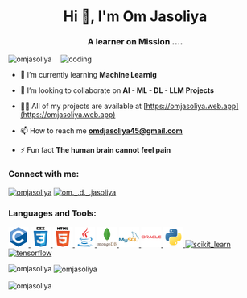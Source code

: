 <h1 align="center">Hi 👋, I'm Om Jasoliya</h1>
<h3 align="center">A learner on Mission ....</h3>

<img align="right" alt="coding" width="400" src = "https://camo.githubusercontent.com/97cb98b662f174dde769da3eb2370e56d46bc30bd056f1ed2967472386493521/68747470733a2f2f6d656469612e74656e6f722e636f6d2f663169495138696d74464541414141642f636f6d70757461646f72612e676966">

<p align="left"> <img src="https://komarev.com/ghpvc/?username=omjasoliya&label=Profile%20views&color=0e75b6&style=flat" alt="omjasoliya" /> </p>

- 🌱 I’m currently learning **Machine Learnig**

- 👯 I’m looking to collaborate on **AI - ML - DL - LLM Projects**

- 👨‍💻 All of my projects are available at [https://omjasoliya.web.app](https://omjasoliya.web.app)

- 📫 How to reach me **omdjasoliya45@gmail.com**

- ⚡ Fun fact **The human brain cannot feel pain**

<h3 align="left">Connect with me:</h3>
<p align="left">
<a href="https://linkedin.com/in/omjasoliya" target="blank"><img align="center" src="https://raw.githubusercontent.com/rahuldkjain/github-profile-readme-generator/master/src/images/icons/Social/linked-in-alt.svg" alt="omjasoliya" height="30" width="40" /></a>
<a href="https://instagram.com/om._.d._.jasoliya" target="blank"><img align="center" src="https://raw.githubusercontent.com/rahuldkjain/github-profile-readme-generator/master/src/images/icons/Social/instagram.svg" alt="om._.d._.jasoliya" height="30" width="40" /></a>
</p>

<h3 align="left">Languages and Tools:</h3>
<p align="left"> <a href="https://www.cprogramming.com/" target="_blank" rel="noreferrer"> <img src="https://raw.githubusercontent.com/devicons/devicon/master/icons/c/c-original.svg" alt="c" width="40" height="40"/> </a> <a href="https://www.w3schools.com/css/" target="_blank" rel="noreferrer"> <img src="https://raw.githubusercontent.com/devicons/devicon/master/icons/css3/css3-original-wordmark.svg" alt="css3" width="40" height="40"/> </a> <a href="https://www.w3.org/html/" target="_blank" rel="noreferrer"> <img src="https://raw.githubusercontent.com/devicons/devicon/master/icons/html5/html5-original-wordmark.svg" alt="html5" width="40" height="40"/> </a> <a href="https://www.java.com" target="_blank" rel="noreferrer"> <img src="https://raw.githubusercontent.com/devicons/devicon/master/icons/java/java-original.svg" alt="java" width="40" height="40"/> </a> <a href="https://www.mongodb.com/" target="_blank" rel="noreferrer"> <img src="https://raw.githubusercontent.com/devicons/devicon/master/icons/mongodb/mongodb-original-wordmark.svg" alt="mongodb" width="40" height="40"/> </a> <a href="https://www.mysql.com/" target="_blank" rel="noreferrer"> <img src="https://raw.githubusercontent.com/devicons/devicon/master/icons/mysql/mysql-original-wordmark.svg" alt="mysql" width="40" height="40"/> </a> <a href="https://www.oracle.com/" target="_blank" rel="noreferrer"> <img src="https://raw.githubusercontent.com/devicons/devicon/master/icons/oracle/oracle-original.svg" alt="oracle" width="40" height="40"/> </a> <a href="https://www.python.org" target="_blank" rel="noreferrer"> <img src="https://raw.githubusercontent.com/devicons/devicon/master/icons/python/python-original.svg" alt="python" width="40" height="40"/> </a> <a href="https://scikit-learn.org/" target="_blank" rel="noreferrer"> <img src="https://upload.wikimedia.org/wikipedia/commons/0/05/Scikit_learn_logo_small.svg" alt="scikit_learn" width="40" height="40"/> </a> <a href="https://www.tensorflow.org" target="_blank" rel="noreferrer"> <img src="https://www.vectorlogo.zone/logos/tensorflow/tensorflow-icon.svg" alt="tensorflow" width="40" height="40"/> </a> </p>

<p><img align="left" src="https://github-readme-stats.vercel.app/api/top-langs?username=omjasoliya&show_icons=true&locale=en&layout=compact" alt="omjasoliya" /></p>

<p>&nbsp;<img align="center" src="https://github-readme-stats.vercel.app/api?username=omjasoliya&show_icons=true&locale=en" alt="omjasoliya" /></p>

<p><img align="center" src="https://github-readme-streak-stats.herokuapp.com/?user=omjasoliya&" alt="omjasoliya" /></p>
